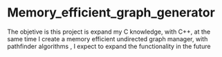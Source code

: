# Memory_efficient_graph_generator
The objetive is this project is expand my C knowledge, with C++, at the same time I create a memory efficient undirected graph manager, with pathfinder algorithms , I expect to expand the functionality in the future
